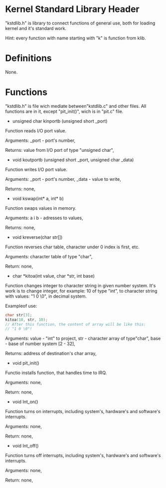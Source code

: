 # Kernel Standard Library Header

"kstdlib.h" is library to connect functions of general use, both for loading kernel and it's standard work.

Hint: every function with name starting with "k" is function from klib.

# Definitions

None.

# Functions

"kstdlib.h" is file wich mediate between"kstdlib.c" and other files. All functions are in it, except "pit_init()", wich is in "pit.c" file.

- unsigned char kinportb (unsigned short _port)

Function reads I/O port value.

Arguments: _port - port's number,

Returns: value from I/O port of type "unsigned char",

- void koutportb (unsigned short _port, unsigned char _data)

Function writes I/O port value.

Arguments: _port - port's number, _data - value to write,

Returns: none,

- void kswap(int* a, int* b)

Function swaps values in memory.

Arguments: a i b - adresses to values,

Returns: none,

- void kreverse(char str[])

Function reverses char table, character under 0 index is first, etc.

Arguments: character table of type "char",

Return: none,

- char *kitoa(int value, char *str, int base)

Function changes integer to character string in given number system. It's work is to change integer, for example: 10  of type "int", to character string with values: "1 0 \0", in decimal system.

Exampleof use:

```c
char str[3];
kitoa(10, str, 10);
// After this function, the content of array will be like this:
// "1 0 \0"!
```

Arguments: value - "int" to project, str - character array of type"char", base - base of number system [2 - 32],

Returns: address of destination's char array,

- void pit_init()

Functio installs function, that handles time to IRQ.

Arguments: none,

Return: none,

- void Int_on()

Function turns on interrupts, including system's, hardware's and software's interrupts.

Arguments: none,

Return: none,

- void Int_off()

Function turns off interrupts, including system's, hardware's and software's interrupts.

Arguments: none,

Return: none,
